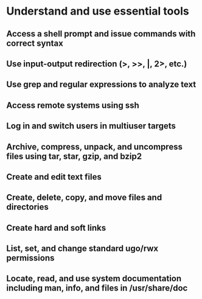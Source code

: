# Understand and use essential tools

## Access a shell prompt and issue commands with correct syntax

## Use input-output redirection (>, >>, |, 2>, etc.)

## Use grep and regular expressions to analyze text

## Access remote systems using ssh

## Log in and switch users in multiuser targets

## Archive, compress, unpack, and uncompress files using tar, star, gzip, and bzip2

## Create and edit text files

## Create, delete, copy, and move files and directories

## Create hard and soft links

## List, set, and change standard ugo/rwx permissions

## Locate, read, and use system documentation including man, info, and files in /usr/share/doc
